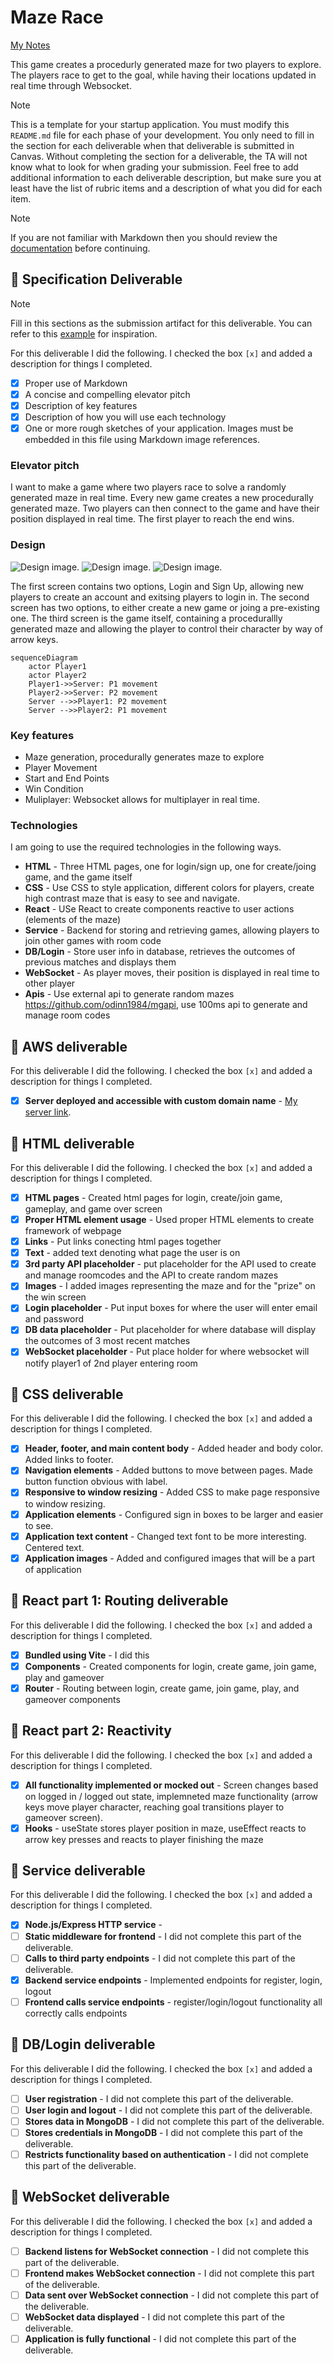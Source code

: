 # Maze Race

[My Notes](notes.md)

This game creates a procedurly generated maze for two players to explore. The players race to get to the goal, while having their locations updated in real time through Websocket. 


> [!NOTE]
>  This is a template for your startup application. You must modify this `README.md` file for each phase of your development. You only need to fill in the section for each deliverable when that deliverable is submitted in Canvas. Without completing the section for a deliverable, the TA will not know what to look for when grading your submission. Feel free to add additional information to each deliverable description, but make sure you at least have the list of rubric items and a description of what you did for each item.

> [!NOTE]
>  If you are not familiar with Markdown then you should review the [documentation](https://docs.github.com/en/get-started/writing-on-github/getting-started-with-writing-and-formatting-on-github/basic-writing-and-formatting-syntax) before continuing.

## 🚀 Specification Deliverable

> [!NOTE]
>  Fill in this sections as the submission artifact for this deliverable. You can refer to this [example](https://github.com/webprogramming260/startup-example/blob/main/README.md) for inspiration.

For this deliverable I did the following. I checked the box `[x]` and added a description for things I completed.

- [x] Proper use of Markdown
- [x] A concise and compelling elevator pitch
- [x] Description of key features
- [x] Description of how you will use each technology
- [x] One or more rough sketches of your application. Images must be embedded in this file using Markdown image references.

### Elevator pitch

I want to make a game where two players race to solve a randomly generated maze in real time. Every new game creates a new procedurally generated maze. Two players can then connect to the game and have their position displayed in real time. The first player to reach the end wins.

### Design

![Design image](LoginScreen.png).
![Design image](CreateGameScreen.png).
![Design image](GameScreen.png).

The first screen contains two options, Login and Sign Up, allowing new players to create an account and exitsing players to login in. The second screen has two options, to either create a new game or joing a pre-existing one. The third screen is the game itself, containing a procedurallly generated maze and allowing the player to control their character by way of arrow keys.

```mermaid
sequenceDiagram
    actor Player1
    actor Player2
    Player1->>Server: P1 movement
    Player2->>Server: P2 movement
    Server -->>Player1: P2 movement
    Server -->>Player2: P1 movement
```

### Key features

- Maze generation, procedurally generates maze to explore
- Player Movement
- Start and End Points
- Win Condition
- Muliplayer: Websocket allows for multiplayer in real time.

### Technologies

I am going to use the required technologies in the following ways.

- **HTML** - Three HTML pages, one for login/sign up, one for create/joing game, and the game itself
- **CSS** - Use CSS to style application, different colors for players, create high contrast maze that is easy to see and navigate.
- **React** - USe React to create components reactive to user actions (elements of the maze)
- **Service** - Backend for storing and retrieving games, allowing players to join other games with room code
- **DB/Login** - Store user info in database, retrieves the outcomes of previous matches and displays them
- **WebSocket** - As player moves, their position is displayed in real time to other player
- **Apis** - Use external api to generate random mazes https://github.com/odinn1984/mgapi, use 100ms api to generate and manage room codes

## 🚀 AWS deliverable

For this deliverable I did the following. I checked the box `[x]` and added a description for things I completed.

- [x] **Server deployed and accessible with custom domain name** - [My server link](https://mjweb260.click).

## 🚀 HTML deliverable

For this deliverable I did the following. I checked the box `[x]` and added a description for things I completed.

- [x] **HTML pages** - Created html pages for login, create/join game, gameplay, and game over screen
- [x] **Proper HTML element usage** - Used proper HTML elements to create framework of webpage
- [x] **Links** - Put links conecting html pages together
- [x] **Text** - added text denoting what page the user is on
- [x] **3rd party API placeholder** - put placeholder for the API used to create and manage roomcodes and the API to create random mazes
- [x] **Images** - I added images representing the maze and for the "prize" on the win screen
- [x] **Login placeholder** - Put input boxes for where the user will enter email and password
- [x] **DB data placeholder** - Put placeholder for where database will display the outcomes of 3 most recent matches
- [x] **WebSocket placeholder** - Put place holder for where websocket will notify player1 of 2nd player entering room

## 🚀 CSS deliverable

For this deliverable I did the following. I checked the box `[x]` and added a description for things I completed.

- [x] **Header, footer, and main content body** - Added header and body color. Added links to footer.
- [x] **Navigation elements** - Added buttons to move between pages. Made button function obvious with label.
- [x] **Responsive to window resizing** - Added CSS to make page responsive to window resizing.
- [x] **Application elements** - Configured sign in boxes to be larger and easier to see.
- [x] **Application text content** - Changed text font to be more interesting. Centered text.
- [x] **Application images** - Added and configured images that will be a part of application

## 🚀 React part 1: Routing deliverable

For this deliverable I did the following. I checked the box `[x]` and added a description for things I completed.

- [x] **Bundled using Vite** - I did this
- [x] **Components** - Created components for login, create game, join game, play and gameover
- [x] **Router** - Routing between login, create game, join game, play, and gameover components

## 🚀 React part 2: Reactivity

For this deliverable I did the following. I checked the box `[x]` and added a description for things I completed.

- [x] **All functionality implemented or mocked out** - Screen changes based on logged in / logged out state, implemneted maze functionality (arrow keys move player character, reaching goal transitions player to gameover screen).
- [x] **Hooks** - useState stores player position in maze, useEffect reacts to arrow key presses and reacts to player finishing the maze

## 🚀 Service deliverable

For this deliverable I did the following. I checked the box `[x]` and added a description for things I completed.

- [x] **Node.js/Express HTTP service** - 
- [ ] **Static middleware for frontend** - I did not complete this part of the deliverable.
- [ ] **Calls to third party endpoints** - I did not complete this part of the deliverable.
- [x] **Backend service endpoints** - Implemented endpoints for register, login, logout
- [ ] **Frontend calls service endpoints** - register/login/logout functionality all correctly calls endpoints

## 🚀 DB/Login deliverable

For this deliverable I did the following. I checked the box `[x]` and added a description for things I completed.

- [ ] **User registration** - I did not complete this part of the deliverable.
- [ ] **User login and logout** - I did not complete this part of the deliverable.
- [ ] **Stores data in MongoDB** - I did not complete this part of the deliverable.
- [ ] **Stores credentials in MongoDB** - I did not complete this part of the deliverable.
- [ ] **Restricts functionality based on authentication** - I did not complete this part of the deliverable.

## 🚀 WebSocket deliverable

For this deliverable I did the following. I checked the box `[x]` and added a description for things I completed.

- [ ] **Backend listens for WebSocket connection** - I did not complete this part of the deliverable.
- [ ] **Frontend makes WebSocket connection** - I did not complete this part of the deliverable.
- [ ] **Data sent over WebSocket connection** - I did not complete this part of the deliverable.
- [ ] **WebSocket data displayed** - I did not complete this part of the deliverable.
- [ ] **Application is fully functional** - I did not complete this part of the deliverable.
